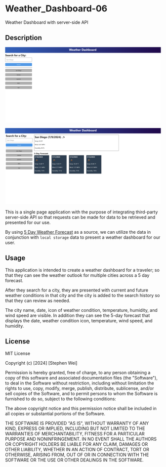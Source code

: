 # Weather_Dashboard-06
Weather Dashboard with server-side API


## Description
![Screenshot](assets/images/screenshot1.png)

![Screenshot](assets/images/screenshot2.png)

This is a single page application with the purpose of integrating third-party server-side API so that requests can be made for data to be retrieved and presented for our use.

By using [5 Day Weather Forecast](https://openweathermap.org/forecast5) as a source, we can utilize the data in conjunction with `local storage` data to present a weather dashboard for our user.


## Usage

This application is intended to create a weather dashboard for a traveler; so that they can see the weather outlook for multiple cities across a 5 day forecast.

After they search for a city, they are presented with current and future weather conditions in that city and the city is added to the search history so that they can review as needed. 

The city name, date, icon of weather condition, temperature, humidity, and wind speed are visible. In addition they can see the 5-day forecast that displays the date, weather condition icon, temperature, wind speed, and humidity.


## License

MIT License

Copyright (c) [2024] [Stephen Wei]

Permission is hereby granted, free of charge, to any person obtaining a copy
of this software and associated documentation files (the "Software"), to deal
in the Software without restriction, including without limitation the rights
to use, copy, modify, merge, publish, distribute, sublicense, and/or sell
copies of the Software, and to permit persons to whom the Software is
furnished to do so, subject to the following conditions:

The above copyright notice and this permission notice shall be included in all
copies or substantial portions of the Software.

THE SOFTWARE IS PROVIDED "AS IS", WITHOUT WARRANTY OF ANY KIND, EXPRESS OR
IMPLIED, INCLUDING BUT NOT LIMITED TO THE WARRANTIES OF MERCHANTABILITY,
FITNESS FOR A PARTICULAR PURPOSE AND NONINFRINGEMENT. IN NO EVENT SHALL THE
AUTHORS OR COPYRIGHT HOLDERS BE LIABLE FOR ANY CLAIM, DAMAGES OR OTHER
LIABILITY, WHETHER IN AN ACTION OF CONTRACT, TORT OR OTHERWISE, ARISING FROM,
OUT OF OR IN CONNECTION WITH THE SOFTWARE OR THE USE OR OTHER DEALINGS IN THE
SOFTWARE.